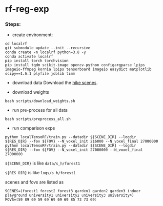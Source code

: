 # rf-reg-exp

### Steps:
- create environment: 
```
cd localrf
git submodule update --init --recursive
conda create -n localrf python=3.8 -y
conda activate localrf
pip install torch torchvision 
pip install tqdm scikit-image opencv-python configargparse lpips imageio-ffmpeg kornia lpips tensorboard imageio easydict matplotlib scipy==1.6.1 plyfile joblib timm
```
- download data
Download the [hike scenes](https://drive.google.com/file/d/1DngTRNuZZXpho8-2cjpToa3lGWzxgwqL/view?usp=drive_link).

- download weights
```
bash scripts/download_weights.sh
```

- run pre-process for all data 
```
bash scripts/preprocess_all.sh
```

- run comparison exps
```
python localTensoRF/train.py --datadir ${SCENE_DIR} --logdir ${RES_DIR} --fov ${FOV} --N_voxel_init 216000 --N_voxel_final 27000000
python localTensoRF/train.py --datadir ${SCENE_DIR} --logdir ${RES_DIR} --fov ${FOV} --N_voxel_init 27000000 --N_voxel_final 27000000
```

```${SCENE_DIR}``` is like ```data/s_h/forest1```

```${RES_DIR}``` is like ```logs/s_h/forest1```

scenes and fovs are listed as 
```
SCENES=(forest1 forest2 forest3 garden1 garden2 garden3 indoor playground university1 university2 university3 university4)
FOVS=(59 89 69 59 69 69 69 69 85 73 73 69)
```
